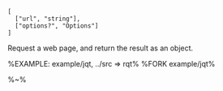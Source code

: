 ```## async jqt => Object
[
  ["url", "string"],
  ["options?", "Options"]
]
```

Request a web page, and return the result as an object.

%EXAMPLE: example/jqt, ../src => rqt%
%FORK example/jqt%

%~%